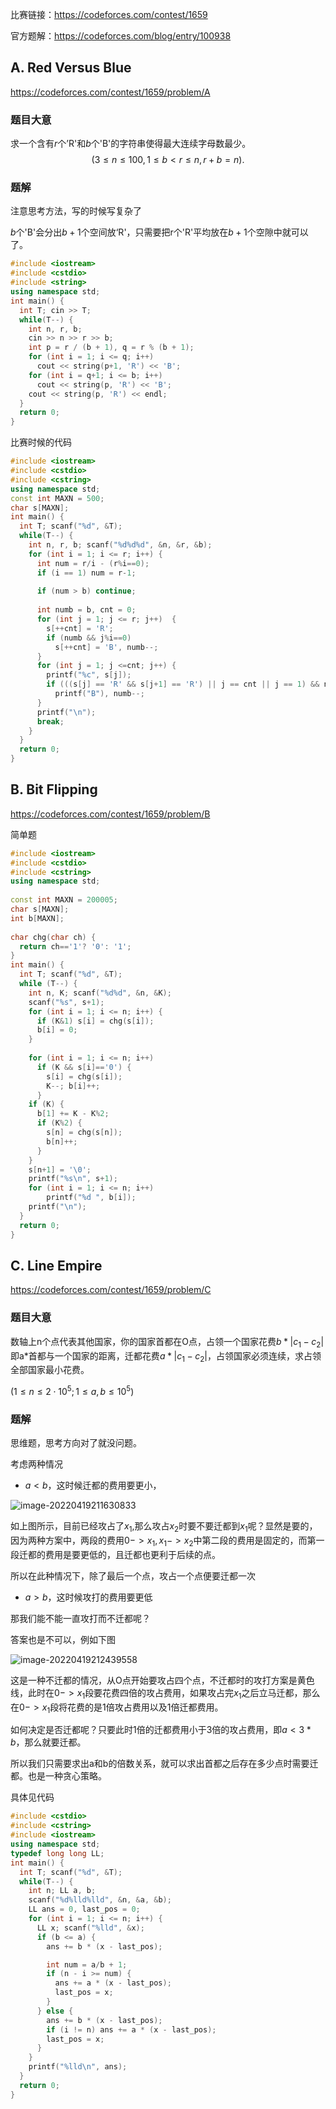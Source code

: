 比赛链接：https://codeforces.com/contest/1659

官方题解：https://codeforces.com/blog/entry/100938

## A. Red Versus Blue

https://codeforces.com/contest/1659/problem/A

### 题目大意

求一个含有$r$个’R'和$b$个'B'的字符串使得最大连续字母数最少。$$(3≤n≤100,  1≤b<r≤n, r+b=n).$$

### 题解

注意思考方法，写的时候写复杂了

$b$个'B'会分出$b+1$个空间放‘R'，只需要把r个'R'平均放在$b+1$个空隙中就可以了。

```c++
#include <iostream>
#include <cstdio>
#include <string>
using namespace std;
int main() {
  int T; cin >> T;
  while(T--) {
    int n, r, b; 
    cin >> n >> r >> b;
    int p = r / (b + 1), q = r % (b + 1);
    for (int i = 1; i <= q; i++)
      cout << string(p+1, 'R') << 'B';
    for (int i = q+1; i <= b; i++)
      cout << string(p, 'R') << 'B';
    cout << string(p, 'R') << endl;
  }
  return 0;
}
```

比赛时候的代码

```c++
#include <iostream>
#include <cstdio>
#include <cstring>
using namespace std;
const int MAXN = 500;
char s[MAXN];
int main() {
  int T; scanf("%d", &T);
  while(T--) {
    int n, r, b; scanf("%d%d%d", &n, &r, &b);
    for (int i = 1; i <= r; i++) {
      int num = r/i - (r%i==0);
      if (i == 1) num = r-1;
      
      if (num > b) continue;      
 
      int numb = b, cnt = 0;
      for (int j = 1; j <= r; j++)  {
        s[++cnt] = 'R';
        if (numb && j%i==0) 
          s[++cnt] = 'B', numb--;
      }
      for (int j = 1; j <=cnt; j++) {
        printf("%c", s[j]);
        if (((s[j] == 'R' && s[j+1] == 'R') || j == cnt || j == 1) && numb)
          printf("B"), numb--;
      }
      printf("\n");
      break;
    }
  }
  return 0;
}
```



## B. Bit Flipping

https://codeforces.com/contest/1659/problem/B

简单题

```c++
#include <iostream>
#include <cstdio>
#include <cstring>
using namespace std;
 
const int MAXN = 200005;
char s[MAXN];
int b[MAXN];
 
char chg(char ch) {
  return ch=='1'? '0': '1';
}
int main() {
  int T; scanf("%d", &T);
  while (T--) {
    int n, K; scanf("%d%d", &n, &K);
    scanf("%s", s+1);
    for (int i = 1; i <= n; i++) {
      if (K&1) s[i] = chg(s[i]);
      b[i] = 0;
    }
 
    for (int i = 1; i <= n; i++) 
      if (K && s[i]=='0') {
        s[i] = chg(s[i]);
        K--; b[i]++;
      } 
    if (K) {
      b[1] += K - K%2;
      if (K%2) {
        s[n] = chg(s[n]);
        b[n]++;  
      }
    }
    s[n+1] = '\0';
    printf("%s\n", s+1);
    for (int i = 1; i <= n; i++)
        printf("%d ", b[i]);
    printf("\n");
  }
  return 0;
}
```

## C. Line Empire

https://codeforces.com/contest/1659/problem/C

### 题目大意

数轴上n个点代表其他国家，你的国家首都在O点，占领一个国家花费$b*|c_1 - c_2|$即a*首都与一个国家的距离，迁都花费$a * |c_1-c_2|$，占领国家必须连续，求占领全部国家最小花费。

$(1≤n≤2⋅10^5; 1≤a,b≤10^5)$

### 题解

思维题，思考方向对了就没问题。

考虑两种情况

- $a < b$，这时候迁都的费用要更小，

![image-20220419211630833](CF#782(div2).assets/image-20220419211630833.png)

如上图所示，目前已经攻占了$x_1$,那么攻占$x_2$时要不要迁都到$x_1$呢？显然是要的，因为两种方案中，两段的费用$0->x_1, x_1->x_2$中第二段的费用是固定的，而第一段迁都的费用是要更低的，且迁都也更利于后续的点。

所以在此种情况下，除了最后一个点，攻占一个点便要迁都一次

- $a > b$，这时候攻打的费用要更低

那我们能不能一直攻打而不迁都呢？

答案也是不可以，例如下图

![image-20220419212439558](CF#782(div2).assets/image-20220419212439558.png)

这是一种不迁都的情况，从O点开始要攻占四个点，不迁都时的攻打方案是黄色线，此时在$0->x_1$段要花费四倍的攻占费用，如果攻占完$x_1$之后立马迁都，那么在$0->x_1$段将花费的是1倍攻占费用以及1倍迁都费用。

如何决定是否迁都呢？只要此时1倍的迁都费用小于3倍的攻占费用，即$a < 3*b$，那么就要迁都。

所以我们只需要求出a和b的倍数关系，就可以求出首都之后存在多少点时需要迁都。也是一种贪心策略。

具体见代码

```c++
#include <cstdio>
#include <cstring>
#include <iostream>
using namespace std;
typedef long long LL;
int main() {
  int T; scanf("%d", &T);
  while(T--) {
    int n; LL a, b; 
    scanf("%d%lld%lld", &n, &a, &b);
    LL ans = 0, last_pos = 0;
    for (int i = 1; i <= n; i++) {
      LL x; scanf("%lld", &x);
      if (b <= a) {
        ans += b * (x - last_pos);

        int num = a/b + 1;
        if (n - i >= num) {
          ans += a * (x - last_pos);
          last_pos = x;
        }
      } else {
        ans += b * (x - last_pos);
        if (i != n) ans += a * (x - last_pos);
        last_pos = x;
      }
    }
    printf("%lld\n", ans);
  }
  return 0;
}
```
